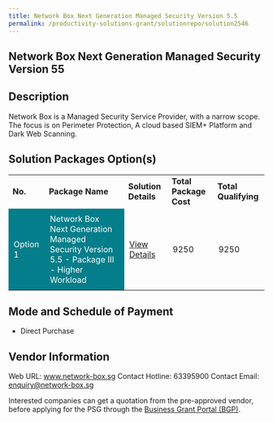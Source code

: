 ```yaml
---
title: Network Box Next Generation Managed Security Version 5.5
permalink: /productivity-solutions-grant/solutionrepo/solution2546
---
```


## Network Box Next Generation Managed Security Version 55

## Description

Network Box is a Managed Security Service Provider, with a narrow scope. The focus is on Perimeter Protection, A cloud based SIEM+ Platform and Dark Web Scanning.

## Solution Packages Option(s)

<table>
<tr>
<td><b>No.</b></td>
<td><b>Package Name</b></td>
<td><b>Solution Details</b></td>
<td><b>Total Package Cost</b></td>
<td><b>Total Qualifying</b></td>
</tr>
<tr>
<td style='padding: 10px; background-color: #037E8A; color: #FFFFFF;'>Option 1</td>
<td style='padding: 10px; background-color: #037E8A; color: #FFFFFF;'>Network Box Next Generation Managed Security Version 5.5 - Package III - Higher Workload</td>
<td style='padding: 10px;'><a href='https://www.gobusiness.gov.sg/images/psg/Network_Box_Next_Gen_Sec__20210132_Desensitised_Annex_3_Part_3.pdf' target='_blank'>View Details</a></td>
<td style='padding: 10px;'>9250</td>
<td style='padding: 10px;'>9250</td>
</tr>
</table>

## Mode and Schedule of Payment

 - Direct Purchase

## Vendor Information

 Web URL: www.network-box.sg 
Contact Hotline: 63395900 
Contact Email: enquiry@network-box.sg 


Interested companies can get a quotation from the pre-approved vendor, before applying for the PSG through the <a href='https://www.businessgrants.gov.sg/'>Business Grant Portal (BGP)</a>.

<script src="/jquery/resize-tables.js"></script>
